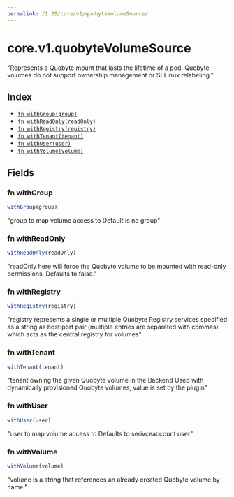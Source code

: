 ```yaml
---
permalink: /1.29/core/v1/quobyteVolumeSource/
---
```


# core.v1.quobyteVolumeSource

"Represents a Quobyte mount that lasts the lifetime of a pod. Quobyte volumes do not support ownership management or SELinux relabeling."

## Index

* [`fn withGroup(group)`](#fn-withgroup)
* [`fn withReadOnly(readOnly)`](#fn-withreadonly)
* [`fn withRegistry(registry)`](#fn-withregistry)
* [`fn withTenant(tenant)`](#fn-withtenant)
* [`fn withUser(user)`](#fn-withuser)
* [`fn withVolume(volume)`](#fn-withvolume)

## Fields

### fn withGroup

```ts
withGroup(group)
```

"group to map volume access to Default is no group"

### fn withReadOnly

```ts
withReadOnly(readOnly)
```

"readOnly here will force the Quobyte volume to be mounted with read-only permissions. Defaults to false."

### fn withRegistry

```ts
withRegistry(registry)
```

"registry represents a single or multiple Quobyte Registry services specified as a string as host:port pair (multiple entries are separated with commas) which acts as the central registry for volumes"

### fn withTenant

```ts
withTenant(tenant)
```

"tenant owning the given Quobyte volume in the Backend Used with dynamically provisioned Quobyte volumes, value is set by the plugin"

### fn withUser

```ts
withUser(user)
```

"user to map volume access to Defaults to serivceaccount user"

### fn withVolume

```ts
withVolume(volume)
```

"volume is a string that references an already created Quobyte volume by name."